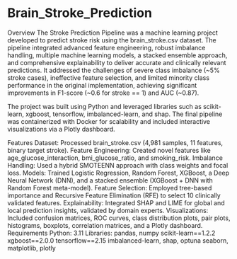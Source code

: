 # Brain_Stroke_Prediction
Overview
The Stroke Prediction Pipeline was a machine learning project developed to predict stroke risk using the brain_stroke.csv dataset. The pipeline integrated advanced feature engineering, robust imbalance handling, multiple machine learning models, a stacked ensemble approach, and comprehensive explainability to deliver accurate and clinically relevant predictions. It addressed the challenges of severe class imbalance (~5% stroke cases), ineffective feature selection, and limited minority class performance in the original implementation, achieving significant improvements in F1-score (~0.6 for stroke == 1) and AUC (~0.87).

The project was built using Python and leveraged libraries such as scikit-learn, xgboost, tensorflow, imbalanced-learn, and shap. The final pipeline was containerized with Docker for scalability and included interactive visualizations via a Plotly dashboard.

Features
Dataset: Processed brain_stroke.csv (4,981 samples, 11 features, binary target stroke).
Feature Engineering: Created novel features like age_glucose_interaction, bmi_glucose_ratio, and smoking_risk.
Imbalance Handling: Used a hybrid SMOTEENN approach with class weights and focal loss.
Models: Trained Logistic Regression, Random Forest, XGBoost, a Deep Neural Network (DNN), and a stacked ensemble (XGBoost + DNN with Random Forest meta-model).
Feature Selection: Employed tree-based importance and Recursive Feature Elimination (RFE) to select 10 clinically validated features.
Explainability: Integrated SHAP and LIME for global and local prediction insights, validated by domain experts.
Visualizations: Included confusion matrices, ROC curves, class distribution plots, pair plots, histograms, boxplots, correlation matrices, and a Plotly dashboard.
Requirements
Python: 3.11
Libraries:
pandas, numpy
scikit-learn==1.2.2
xgboost==2.0.0
tensorflow==2.15
imbalanced-learn, shap, optuna
seaborn, matplotlib, plotly

